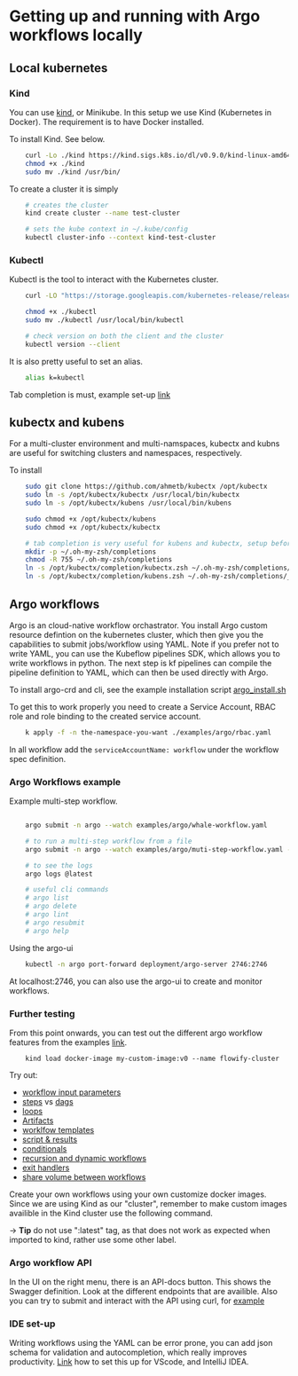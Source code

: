 # Getting up and running with Argo workflows locally


## Local kubernetes

### Kind

You can use [kind](https://kind.sigs.k8s.io/), or Minikube. In this setup we use Kind (Kubernetes in Docker). The requirement is to have Docker installed.

To install Kind. See below.

```bash
    curl -Lo ./kind https://kind.sigs.k8s.io/dl/v0.9.0/kind-linux-amd64
    chmod +x ./kind
    sudo mv ./kind /usr/bin/
```

To create a cluster it is simply

```bash
    # creates the cluster
    kind create cluster --name test-cluster

    # sets the kube context in ~/.kube/config
    kubectl cluster-info --context kind-test-cluster
```

### Kubectl

Kubectl is the tool to interact with the Kubernetes cluster.

```bash
    curl -LO "https://storage.googleapis.com/kubernetes-release/release/$(curl -s https://storage.googleapis.com/kubernetes-release/release/stable.txt)/bin/linux/amd64/kubectl"

    chmod +x ./kubectl
    sudo mv ./kubectl /usr/local/bin/kubectl

    # check version on both the client and the cluster
    kubectl version --client
```

It is also pretty useful to set an alias.

```bash
    alias k=kubectl
```

Tab completion is must, example set-up [link](https://kubernetes.io/docs/tasks/tools/included/optional-kubectl-configs-bash-linux/)


## kubectx and kubens

For a multi-cluster environment and multi-namspaces, kubectx and kubns are useful for switching clusters and namespaces, respectively.

To install

```bash
    sudo git clone https://github.com/ahmetb/kubectx /opt/kubectx
    sudo ln -s /opt/kubectx/kubectx /usr/local/bin/kubectx
    sudo ln -s /opt/kubectx/kubens /usr/local/bin/kubens

    sudo chmod +x /opt/kubectx/kubens
    sudo chmod +x /opt/kubectx/kubectx

    # tab completion is very useful for kubens and kubectx, setup before is for oh-my-zsh
    mkdir -p ~/.oh-my-zsh/completions
    chmod -R 755 ~/.oh-my-zsh/completions
    ln -s /opt/kubectx/completion/kubectx.zsh ~/.oh-my-zsh/completions/_kubectx.zsh
    ln -s /opt/kubectx/completion/kubens.zsh ~/.oh-my-zsh/completions/_kubens.zsh
```


## Argo workflows

Argo is an cloud-native workflow orchastrator. You install Argo custom resource defintion on the kubernetes cluster, which then give you the capabilities to submit jobs/workflow using YAML. Note if you prefer not to write YAML, you can use the Kubeflow pipelines SDK, which allows you to write workflows in python. The next step is kf pipelines can compile the pipeline definition to YAML, which can then be used directly with Argo.

To install argo-crd and cli, see the example installation script [argo_install.sh](./examples/argo/argo_install.sh)

To get this to work properly you need to create a Service Account, RBAC role and role binding to the created service account.

```bash
    k apply -f -n the-namespace-you-want ./examples/argo/rbac.yaml
```

In all workflow add the `serviceAccountName: workflow` under the workflow spec definition.

### Argo Workflows example

Example multi-step workflow.

```bash

    argo submit -n argo --watch examples/argo/whale-workflow.yaml

    # to run a multi-step workflow from a file
    argo submit -n argo --watch examples/argo/muti-step-workflow.yaml --entrypoint whalesay -p message=flowify

    # to see the logs
    argo logs @latest

    # useful cli commands
    # argo list
    # argo delete
    # argo lint
    # argo resubmit
    # argo help
```

Using the argo-ui

```bash
    kubectl -n argo port-forward deployment/argo-server 2746:2746
```

At localhost:2746, you can also use the argo-ui to create and monitor workflows.


### Further testing

From this point onwards, you can test out the different argo workflow features from the examples [link](https://argoproj.github.io/argo-workflows/examples/).
```
    kind load docker-image my-custom-image:v0 --name flowify-cluster
```

Try out:

* [workflow input parameters](https://argoproj.github.io/argo-workflows/examples/#parameters)
* [steps](https://argoproj.github.io/argo-workflows/examples/#steps) vs [dags](https://argoproj.github.io/argo-workflows/examples/#dag)
* [loops](https://argoproj.github.io/argo-workflows/examples/#loops)
* [Artifacts](https://argoproj.github.io/argo-workflows/examples/#artifacts)
* [worklfow templates](https://argoproj.github.io/argo-workflows/workflow-templates/)
* [script & results](https://argoproj.github.io/argo-workflows/examples/#scripts-results)
* [conditionals](https://argoproj.github.io/argo-workflows/examples/#conditionals)
* [recursion and dynamic workflows](https://argoproj.github.io/argo-workflows/examples/#recursion)
* [exit handlers](https://argoproj.github.io/argo-workflows/examples/#exit-handlers)
* [share volume between workflows](https://argoproj.github.io/argo-workflows/examples/#volumes)

Create your own workflows using your own customize docker images. Since we are using Kind as our "cluster", remember to make custom images availible in the Kind cluster use the following command.

-> **Tip** do not use ":latest" tag, as that does not work as expected when imported to kind, rather use some other label.



### Argo workflow API

In the UI on the right menu, there is an API-docs button. This shows the Swagger definition. Look at the different endpoints that are availible. Also you can try to submit and interact with the API using curl, for [example](https://argoproj.github.io/argo-workflows/rest-examples/)

### IDE set-up

Writing workflows using the YAML can be error prone, you can add json schema for validation and autocompletion, which really improves productivity. [Link](https://argoproj.github.io/argo-workflows/ide-setup/) how to set this up for VScode, and IntelliJ IDEA.